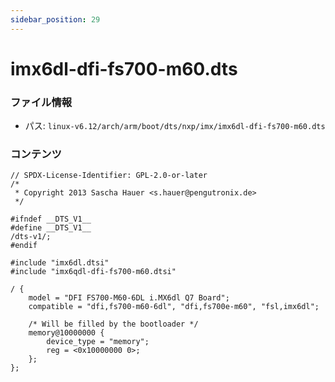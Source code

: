 ```yaml
---
sidebar_position: 29
---
```

# imx6dl-dfi-fs700-m60.dts

### ファイル情報

- パス: `linux-v6.12/arch/arm/boot/dts/nxp/imx/imx6dl-dfi-fs700-m60.dts`

### コンテンツ

```dts
// SPDX-License-Identifier: GPL-2.0-or-later
/*
 * Copyright 2013 Sascha Hauer <s.hauer@pengutronix.de>
 */

#ifndef __DTS_V1__
#define __DTS_V1__
/dts-v1/;
#endif

#include "imx6dl.dtsi"
#include "imx6qdl-dfi-fs700-m60.dtsi"

/ {
	model = "DFI FS700-M60-6DL i.MX6dl Q7 Board";
	compatible = "dfi,fs700-m60-6dl", "dfi,fs700e-m60", "fsl,imx6dl";

	/* Will be filled by the bootloader */
	memory@10000000 {
		device_type = "memory";
		reg = <0x10000000 0>;
	};
};

```
